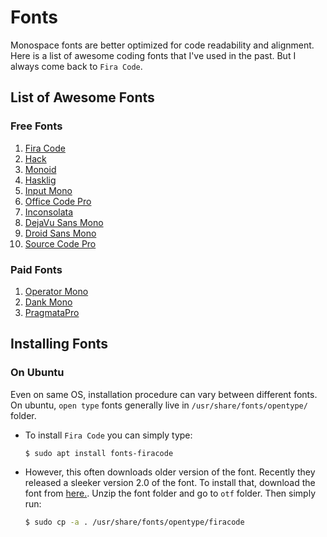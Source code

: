 # Fonts
Monospace fonts are better optimized for code readability and alignment. Here is a list of awesome coding fonts that I've used in the past. But I always come back to `Fira Code`.
## List of Awesome Fonts

### Free Fonts

1. [Fira Code](https://github.com/tonsky/FiraCode)
2. [Hack](https://github.com/source-foundry/Hack)
3. [Monoid](https://github.com/larsenwork/monoid)
4. [Hasklig](https://github.com/i-tu/Hasklig)
5. [Input Mono](https://github.com/powerline/fonts/tree/master/InputMono)
6. [Office Code Pro](https://github.com/nathco/Office-Code-Pro)
7. [Inconsolata](https://github.com/googlefonts/Inconsolata)
8. [DejaVu Sans Mono](https://github.com/dejavu-fonts/dejavu-fonts)
9. [Droid Sans Mono](https://github.com/chrissimpkins/codeface/tree/master/fonts/droid-sans-mono)
10. [Source Code Pro](https://github.com/adobe-fonts/source-code-pro)

### Paid Fonts
1. [Operator Mono](https://www.typography.com/fonts/operator/styles/)
2. [Dank Mono](https://dank.sh/)
3. [PragmataPro](https://www.fsd.it/shop/fonts/pragmatapro/)

## Installing Fonts

### On Ubuntu
Even on same OS, installation procedure can vary between different fonts. On ubuntu, `open type` fonts generally live in `/usr/share/fonts/opentype/` folder.

* To install `Fira Code` you can simply type:
    ```bash
    $ sudo apt install fonts-firacode
    ```

* However, this often downloads older version of the font. Recently they released a sleeker version 2.0 of the font. To install that, download the font from [here.](https://github.com/tonsky/FiraCode/releases/download/2/FiraCode_2.zip). Unzip the font folder and go to `otf` folder. Then simply run:

    ```bash
    $ sudo cp -a . /usr/share/fonts/opentype/firacode
    ```
